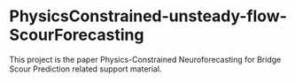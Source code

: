 # PhysicsConstrained-unsteady-flow-ScourForecasting
This project is the paper Physics-Constrained Neuroforecasting for Bridge Scour Prediction related support material.
